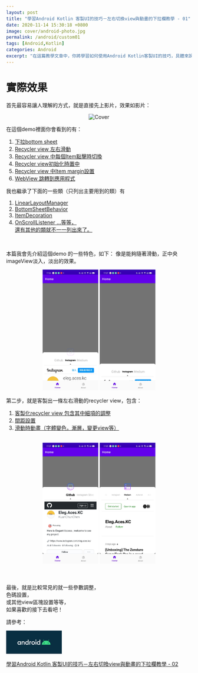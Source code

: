 ```yaml
---
layout: post
title: "學習Android Kotlin 客製UI的技巧－左右切換view與動畫的下拉欄教學 - 01"
date: 2020-11-14 15:30:18 +0800
image: cover/android-photo.jpg
permalink: /android/custom01
tags: [Android,Kotlin]
categories: Android
excerpt: "在這篇教學文章中，你將學習如何使用Android Kotlin客製UI的技巧，具體來說是如何實現左右切換view和動畫的下拉欄。"
---
```


<h1 class="c-border-main-title-2">實際效果</h1>


首先最容易讓人理解的方式，就是直接先上影片，效果如影片：

<div align="center">
  <img src="/images/kt-demo-custom/kt-demo-git01.gif" alt="Cover" width="30%"/>
</div>

<p> </p>
<p> </p>
在這個demo裡面你會看到的有：

<div class="table_container">
  <ol class="rectangle-list">
    <li><a href="javascript:void(0)">下拉bottom sheet</a></li>
    <li><a href="javascript:void(0)">Recycler view 左右滑動</a></li>
    <li><a href="javascript:void(0)">Recycler view 中每個Item點擊時切換</a></li>
    <li><a href="javascript:void(0)">Recycler view初始化時置中</a></li>
    <li><a href="javascript:void(0)">Recycler view 中Item margin設置</a></li>
    <li><a href="javascript:void(0)">WebView 跳轉到應用程式</a></li>
  </ol>
</div>


我也繼承了下面的一些類（只列出主要用到的類）有

<div class="table_container">
  <ol class="rectangle-list">
    <li><a href="javascript:void(0)">LinearLayoutManager</a></li>
    <li><a href="javascript:void(0)">BottomSheetBehavior</a></li>
    <li><a href="javascript:void(0)">ItemDecoration</a></li>
    <li><a href="javascript:void(0)">OnScrollListener …等等，<br>還有其他的類就不一一列出來了。</a></li>
  </ol>
</div><br>



本篇我會先介紹這個demo 的一些特色，如下：
像是能夠隨著滑動，正中央imageView淡入，淡出的效果。

<div align="center">
  <img src="/images/kt-demo-custom/kt-demo-jpg01.jpeg" alt="Cover" width="30%" >
  <img src="/images/kt-demo-custom/kt-demo-jpg02.jpeg" alt="Cover" width="30%" >
</div>


第二步，就是客製出一條左右滑動的recycler view，包含：

<div class="table_container">
  <ol class="rectangle-list">
    <li><a href="javascript:void(0)">客製化recycler view 包含其中細項的調整</a></li>
    <li><a href="javascript:void(0)">間距設置</a></li>
    <li><a href="javascript:void(0)">滑動時動畫（字體變色，漸層，變更view等）</a></li>
  </ol>
</div><br>


<div align="center">
  <img src="/images/kt-demo-custom/kt-demo-jpg03.jpeg" alt="Cover" width="30%" >
  <img src="/images/kt-demo-custom/kt-demo-jpg04.jpeg" alt="Cover" width="30%" >
</div>

<br>
<br>
<br>
最後，就是比較常見的就一些參數調整，<br>
色碼設置，<br>
或其他view區塊設置等等，<br>
如果喜歡的接下去看吧！<br>

請參考：

<div class="table_container">
  <a href="{{site.baseurl}}/2020/11/20/android-kotlin-custom-view-02/">
    <img src="/images/cover/android-photo.jpg" alt="Cover" width="30%" >
  </a>

  <a href="{{site.baseurl}}/android/custom02">學習Android Kotlin 客製UI的技巧－左右切換view與動畫的下拉欄教學 - 02</a>
</div>

<br>

